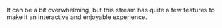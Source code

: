 It can be a bit overwhelming, but this stream has quite a few features to make it an interactive and enjoyable experience.